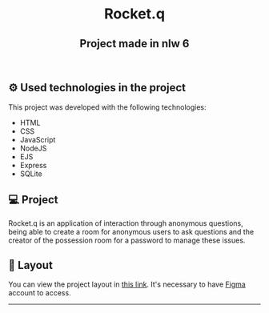 <h1 align="center">
  Rocket.q
</h1>
<h2 align="center">Project made in nlw 6</h2>

<br>



## &#9881; Used technologies in the project

This project was developed with the following technologies:

- HTML
- CSS
- JavaScript
- NodeJS
- EJS
- Express
- SQLite

## 💻 Project

Rocket.q is an application of interaction through anonymous questions, being able to create a room for anonymous users to ask questions and the creator of the possession room for a password to manage these issues.

## 🔖 Layout

You can view the project layout in [this link](https://www.figma.com/file/vp3iFfd1ohCbHyDX9jCiQi/Roquet.q). It's necessary to have [Figma](https://figma.com) account to access.

---
